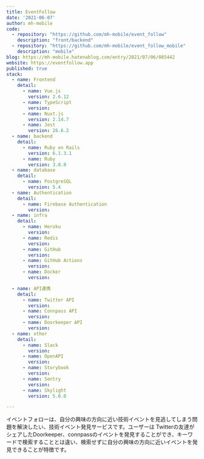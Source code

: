 ```yaml
---
title: EventFollow
date: '2021-06-07'
author: mh-mobile
code: 
  - repository: "https://github.com/mh-mobile/event_follow"
    description: "front/backend"
  - repository: "https://github.com/mh-mobile/event_follow_mobile"
    description: "mobile"
blog: https://mh-mobile.hatenablog.com/entry/2021/07/06/085442
website: https://eventfollow.app
published: true
stack:
  - name: Frontend
    detail:
      - name: Vue.js
        version: 2.6.12
      - name: TypeScript
        version: 
      - name: Nuxt.js
        version: 2.14.7
      - name: Jest
        version: 26.6.2
  - name: backend
    detail:
      - name: Ruby on Rails
        version: 6.1.3.1
      - name: Ruby
        version: 3.0.0
  - name: database
    detail:
      - name: PostgreSQL
        version: 5.4
  - name: Authentication
    detail:
      - name: Firebase Authentication
        version: 
  - name: infra
    detail:
      - name: Heroku
        version: 
      - name: Redis
        version: 
      - name: GitHub
        version: 
      - name: GitHub Actions
        version: 
      - name: Docker
        version: 

  - name: API連携
    detail:
      - name: Twitter API
        version:
      - name: Connpass API
        version:
      - name: Doorkeeper API
        version:
  - name: other
    detail:
      - name: Slack 
        version: 
      - name: OpenAPI 
        version: 
      - name: Storybook
        version: 
      - name: Sentry
        version: 
      - name: Skylight
        version: 5.0.0

---
```


イベントフォローは、自分の興味の方向に近い技術イベントを見逃してしまう問題を解決したい、技術イベント発見サービスです。ユーザーは Twitterの友達がシェアしたDoorkeeper、connpassのイベントを発見することができ、キーワードで検索することとは違い、検索せずに自分の興味の方向に近いイベントを発見できることが特徴です。



